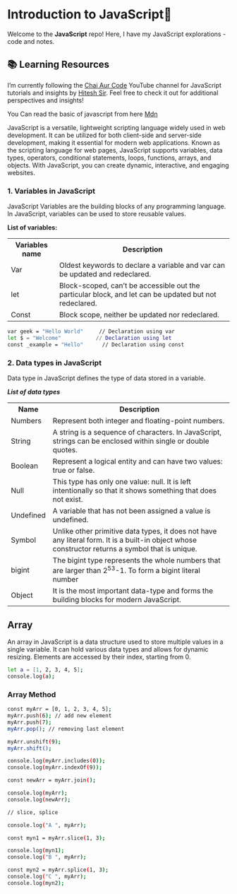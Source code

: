 # Introduction to JavaScript🚀

Welcome to the **JavaScript** repo! Here, I have my JavaScript explorations - code and notes.

## 📚 Learning Resources

I’m currently following the <a href="https://www.youtube.com/playlist?list=PLu71SKxNbfoBuX3f4EOACle2y-tRC5Q37">Chai Aur Code</a> YouTube channel for JavaScript tutorials and insights by <a href="https://github.com/hiteshchoudhary">Hitesh Sir</a>. Feel free to check it out for additional perspectives and insights!

You Can read the basic of javascript from here <a href="https://developer.mozilla.org/en-US/docs/Web/JavaScript">Mdn</a>

<p>JavaScript is a versatile, lightweight scripting language widely used in web development. It can be utilized for both client-side and server-side development, making it essential for modern web applications. Known as the scripting language for web pages, JavaScript supports variables, data types, operators, conditional statements, loops, functions, arrays, and objects. With JavaScript, you can create dynamic, interactive, and engaging websites.</p>

### 1. Variables in JavaScript

<p>JavaScript Variables are the building blocks of any programming language. In JavaScript, variables can be used to store reusable values.</p>

**List of variables:**

<table style="width:100%">
  <tr>
    <th>Variables name</th>
    <th>Description</th>
  </tr>
  <tr>
    <td>Var</td>
    <td>Oldest keywords to declare a variable and var can be updated and redeclared.</td>
  </tr>
  <tr>
    <td>let</td>
    <td>Block-scoped, can’t be accessible out the particular block, and let can be updated but not redeclared.</td>
  </tr>
  <tr>
    <td>Const</td>
    <td>Block scope, neither be updated nor redeclared.</td>
  </tr>
</table>

```bash
var geek = "Hello World"     // Declaration using var
let $ = "Welcome"           // Declaration using let
const _example = "Hello"      // Declaration using const
```

### 2. Data types in JavaScript

<p>Data type in JavaScript defines the type of data stored in a variable.</p>

**_List of data types_**

<table style="width:100%">
  <tr>
    <th>Name</th>
    <th>Description</th>
  </tr>
  <tr>
    <td>Numbers</td>
    <td>Represent both integer and floating-point numbers.</td>
  </tr>
  <tr>
    <td>String</td>
    <td>A string is a sequence of characters. In JavaScript, strings can be enclosed within single or double quotes.</td>
  </tr>
  <tr>
    <td>Boolean</td>
    <td>Represent a logical entity and can have two values: true or false.</td>
  </tr>
  <tr>
    <td>Null</td>
    <td>This type has only one value: null. It is left intentionally so that it shows something that does not exist.</td>
  </tr>
  <tr>
    <td>Undefined</td>
    <td>A variable that has not been assigned a value is undefined.</td>
  </tr>
  <tr>
    <td>Symbol</td>
    <td>Unlike other primitive data types, it does not have any literal form. It is a built-in object whose constructor returns a symbol that is unique.</td>
  </tr>
  <tr>
    <td>bigint</td>
    <td>The bigint type represents the whole numbers that are larger than 2<sup>53</sup>-1. To form a bigint literal number</td>
  </tr>
  <tr>
    <td>Object</td>
    <td>It is the most important data-type and forms the building blocks for modern JavaScript.</td>
  </tr>
</table>

## Array

An array in JavaScript is a data structure used to store multiple values in a single variable. It can hold various data types and allows for dynamic resizing. Elements are accessed by their index, starting from 0.

```bash
let a = [1, 2, 3, 4, 5];
console.log(a);
```

### Array Method

```bash
const myArr = [0, 1, 2, 3, 4, 5];
myArr.push(6); // add new element
myArr.push(7);
myArr.pop(); // removing last element

myArr.unshift(9);
myArr.shift();

console.log(myArr.includes(0));
console.log(myArr.indexOf(9));

const newArr = myArr.join();

console.log(myArr);
console.log(newArr);

// slice, splice

console.log("A ", myArr);

const myn1 = myArr.slice(1, 3);

console.log(myn1);
console.log("B ", myArr);

const myn2 = myArr.splice(1, 3);
console.log("C ", myArr);
console.log(myn2);
```
